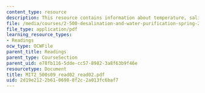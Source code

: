 ```yaml
---
content_type: resource
description: This resource contains information about temperature, salinity, and density.
file: /media/courses/2-500-desalination-and-water-purification-spring-2009/2d19e2122b6106988f2c2a013fc6baf7_MIT2_500s09_read02_read02.pdf
file_type: application/pdf
learning_resource_types:
- Readings
ocw_type: OCWFile
parent_title: Readings
parent_type: CourseSection
parent_uid: e78fb116-5dde-cc57-8982-3a8f63b9f46e
resourcetype: Document
title: MIT2_500s09_read02_read02.pdf
uid: 2d19e212-2b61-0698-8f2c-2a013fc6baf7
---
```

